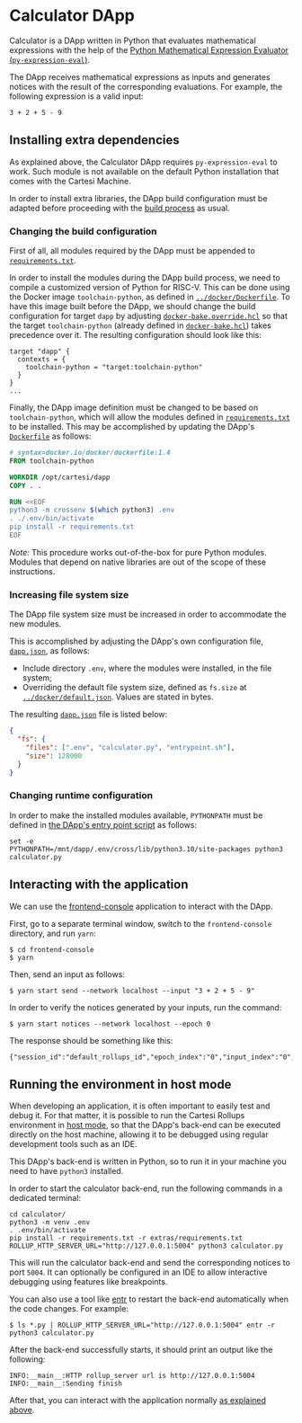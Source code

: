 # Calculator DApp

Calculator is a DApp written in Python that evaluates mathematical expressions with the help of the [Python Mathematical Expression Evaluator (`py-expression-eval`)](https://pypi.org/project/py-expression-eval/).

The DApp receives mathematical expressions as inputs and generates notices with the result of the corresponding evaluations.
For example, the following expression is a valid input:

```
3 + 2 + 5 - 9
```

## Installing extra dependencies

As explained above, the Calculator DApp requires `py-expression-eval` to work.
Such module is not available on the default Python installation that comes with the Cartesi Machine.

In order to install extra libraries, the DApp build configuration must be adapted before proceeding with the [build process](../README.md#building) as usual.

### Changing the build configuration

First of all, all modules required by the DApp must be appended to [`requirements.txt`](./requirements.txt).

In order to install the modules during the DApp build process, we need to compile a customized version of Python for RISC-V. This can be done using the Docker image `toolchain-python`, as defined in [`../docker/Dockerfile`](../docker/Dockerfile).
To have this image built before the DApp, we should change the build configuration for target `dapp` by adjusting [`docker-bake.override.hcl`](./docker-bake.override.hcl) so that the target `toolchain-python` (already defined in [`docker-bake.hcl`](./docker-bake.hcl)) takes precedence over it.
The resulting configuration should look like this:

```hcl
target "dapp" {
  contexts = {
    toolchain-python = "target:toolchain-python"
  }
}
...
```

Finally, the DApp image definition must be changed to be based on `toolchain-python`, which will allow the modules defined in [`requirements.txt`](./requirements.txt) to be installed.
This may be accomplished by updating the DApp's [`Dockerfile`](./Dockerfile) as follows:

```Dockerfile
# syntax=docker.io/docker/dockerfile:1.4
FROM toolchain-python

WORKDIR /opt/cartesi/dapp
COPY . .

RUN <<EOF
python3 -m crossenv $(which python3) .env
. ./.env/bin/activate
pip install -r requirements.txt
EOF
```

_Note:_ This procedure works out-of-the-box for pure Python modules. Modules that depend on native libraries are out of the scope of these instructions.

### Increasing file system size

The DApp file system size must be increased in order to accommodate the new modules.

This is accomplished by adjusting the DApp's own configuration file, [`dapp.json`](./dapp.json), as follows:

- Include directory `.env`, where the modules were installed, in the file system;
- Overriding the default file system size, defined as `fs.size` at [`../docker/default.json`](../docker/default.json). Values are stated in bytes.

The resulting [`dapp.json`](./dapp.json) file is listed below:

```json
{
  "fs": {
    "files": [".env", "calculator.py", "entrypoint.sh"],
    "size": 128000
  }
}
```

### Changing runtime configuration

In order to make the installed modules available, `PYTHONPATH` must be defined in [the DApp's entry point script](./entrypoint.sh) as follows:

```shell
set -e
PYTHONPATH=/mnt/dapp/.env/cross/lib/python3.10/site-packages python3 calculator.py
```

## Interacting with the application

We can use the [frontend-console](../frontend-console) application to interact with the DApp.

First, go to a separate terminal window, switch to the `frontend-console` directory, and run `yarn`:

```shell
$ cd frontend-console
$ yarn
```

Then, send an input as follows:

```shell
$ yarn start send --network localhost --input "3 + 2 + 5 - 9"
```

In order to verify the notices generated by your inputs, run the command:

```shell
$ yarn start notices --network localhost --epoch 0
```

The response should be something like this:

```shell
{"session_id":"default_rollups_id","epoch_index":"0","input_index":"0","notice_index":"0","payload":"1"}
```

## Running the environment in host mode

When developing an application, it is often important to easily test and debug it. For that matter, it is possible to run the Cartesi Rollups environment in [host mode](../README.md#host-mode), so that the DApp's back-end can be executed directly on the host machine, allowing it to be debugged using regular development tools such as an IDE.

This DApp's back-end is written in Python, so to run it in your machine you need to have `python3` installed.

In order to start the calculator back-end, run the following commands in a dedicated terminal:

```shell
cd calculator/
python3 -m venv .env
. .env/bin/activate
pip install -r requirements.txt -r extras/requirements.txt
ROLLUP_HTTP_SERVER_URL="http://127.0.0.1:5004" python3 calculator.py
```

This will run the calculator back-end and send the corresponding notices to port `5004`.
It can optionally be configured in an IDE to allow interactive debugging using features like breakpoints.

You can also use a tool like [entr](https://eradman.com/entrproject/) to restart the back-end automatically when the code changes. For example:

```shell
$ ls *.py | ROLLUP_HTTP_SERVER_URL="http://127.0.0.1:5004" entr -r python3 calculator.py
```

After the back-end successfully starts, it should print an output like the following:

```
INFO:__main__:HTTP rollup_server url is http://127.0.0.1:5004
INFO:__main__:Sending finish
```

After that, you can interact with the application normally [as explained above](#interacting-with-the-application).

